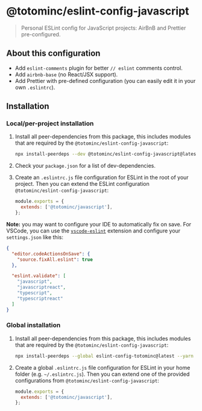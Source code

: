 # @totominc/eslint-config-javascript

> Personal ESLint config for JavaScript projects: AirBnB and Prettier pre-configured.

## About this configuration

- Add `eslint-comments` plugin for better `// eslint` comments control.
- Add `airbnb-base` (no React/JSX support).
- Add Prettier with pre-defined configuration (you can easily edit it in your own `.eslintrc`).

## Installation

### Local/per-project installation

1. Install all peer-dependencies from this package, this includes modules that are required by the
   `@totominc/eslint-config-javascript`:

   ```bash
   npx install-peerdeps --dev @totominc/eslint-config-javascript@latest --yarn
   ```

2. Check your `package.json` for a list of dev-dependencies.

3. Create an `.eslintrc.js` file configuration for ESLint in the root of your project. Then you can extend the ESLint configuration `@totominc/eslint-config-javascript`:

   ```js
   module.exports = {
     extends: ['@totominc/javascript'],
   };
   ```

**Note:** you may want to configure your IDE to automatically fix on save. For VSCode, you can use the
[`vscode-eslint`](https://marketplace.visualstudio.com/items?itemName=dbaeumer.vscode-eslint) extension and configure
your `settings.json` like this:

```json
{
  "editor.codeActionsOnSave": {
    "source.fixAll.eslint": true
  },

  "eslint.validate": [
    "javascript",
    "javascriptreact",
    "typescript",
    "typescriptreact"
  ]
}
```

### Global installation

1. Install all peer-dependencies from this package, this includes modules that are required by the
   `@totominc/eslint-config-javascript`:

   ```bash
   npx install-peerdeps --global eslint-config-totominc@latest --yarn
   ```

2. Create a global `.eslintrc.js` file configuration for ESLint in your home folder (e.g. `~/.eslintrc.js`). Then you
   can extend one of the provided configurations from `@totominc/eslint-config-javascript`:

   ```js
   module.exports = {
     extends: ['@totominc/javascript'],
   };
   ```
